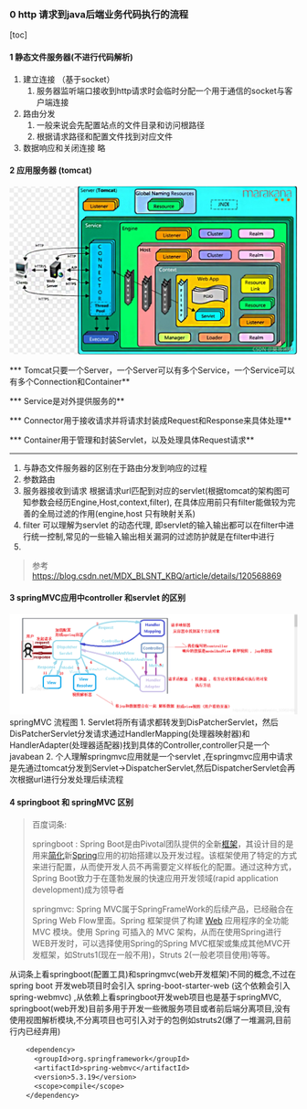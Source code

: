 ### 0 http 请求到java后端业务代码执行的流程

[toc]

#### 1 静态文件服务器(不进行代码解析)
1. 建立连接  （基于socket）
	1. 服务器监听端口接收到http请求时会临时分配一个用于通信的socket与客户端连接
2. 路由分发
	1.  一般来说会先配置站点的文件目录和访问根路径
	2.  根据请求路径和配置文件找到对应文件
3. 数据响应和关闭连接 略

#### 2 应用服务器 (tomcat)

![tomcat架构](img/tomcat.png)

  *** Tomcat只要一个Server，一个Server可以有多个Service，一个Service可以有多个Connection和Container**

  *** Service是对外提供服务的**

  *** Connector用于接收请求并将请求封装成Request和Response来具体处理**

  *** Container用于管理和封装Servlet，以及处理具体Request请求**

---




1. 与静态文件服务器的区别在于路由分发到响应的过程
2. 参数路由
  1. 服务器接收到请求 根据请求url匹配到对应的servlet(根据tomcat的架构图可知参数会经历Engine,Host,context,filter), 在具体应用前只有filter能做较为完善的全局过滤的作用(engine,host 只有映射关系) 
  2. filter 可以理解为servlet 的动态代理, 即servlet的输入输出都可以在filter中进行统一控制,常见的一些输入输出相关漏洞的过滤防护就是在filter中进行
  3. 
  > 参考 https://blog.csdn.net/MDX_BLSNT_KBQ/article/details/120568869

#### 3 springMVC应用中controller 和servlet 的区别
![springMVC流程图](img/springMVC.png)
springMVC 流程图
	1. Servlet将所有请求都转发到DisPatcherServlet，然后DisPatcherServlet分发请求通过HandlerMapping(处理器映射器)和HandlerAdapter(处理器适配器)找到具体的Controller,controller只是一个javabean
	2. 个人理解springmvc应用就是一个servlet ,在springmvc应用中请求是先通过tomcat分发到Servlet->DispatcherServlet,然后DispatcherServlet会再次根据url进行分发处理后续流程

#### 4 springboot 和 springMVC 区别

> 百度词条:
>
> springboot : Spring Boot是由Pivotal团队提供的全新[框架](https://baike.baidu.com/item/框架/1212667)，其设计目的是用来[简化](https://baike.baidu.com/item/简化/3374416)新[Spring](https://baike.baidu.com/item/Spring/85061)应用的初始搭建以及开发过程。该框架使用了特定的方式来进行配置，从而使开发人员不再需要定义样板化的配置。通过这种方式，Spring Boot致力于在蓬勃发展的快速应用开发领域(rapid application development)成为领导者 
>
> springmvc: Spring MVC属于SpringFrameWork的后续产品，已经融合在Spring Web Flow里面。Spring 框架提供了构建 [Web](https://baike.baidu.com/item/Web/150564) 应用程序的全功能 MVC 模块。使用 Spring 可插入的 MVC 架构，从而在使用Spring进行WEB开发时，可以选择使用Spring的Spring MVC框架或集成其他MVC开发框架，如Struts1(现在一般不用)，Struts 2(一般老项目使用)等等。

从词条上看springboot(配置工具)和springmvc(web开发框架)不同的概念,不过在spring boot 开发web项目时会引入 spring-boot-starter-web (这个依赖会引入spring-webmvc) ,从依赖上看springboot开发web项目也是基于springMVC, springboot(web开发)目前多用于开发一些微服务项目或者前后端分离项目,没有使用视图解析模块,不分离项目也可引入对于的包例如struts2(爆了一堆漏洞,目前行内已经弃用)

```
    <dependency>
      <groupId>org.springframework</groupId>
      <artifactId>spring-webmvc</artifactId>
      <version>5.3.19</version>
      <scope>compile</scope>
    </dependency>
```

